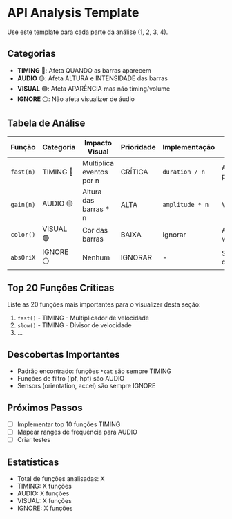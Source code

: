 # API Analysis Template

Use este template para cada parte da análise (1, 2, 3, 4).

## Categorias

- **TIMING** 🔴: Afeta QUANDO as barras aparecem
- **AUDIO** 🟡: Afeta ALTURA e INTENSIDADE das barras
- **VISUAL** 🟢: Afeta APARÊNCIA mas não timing/volume
- **IGNORE** ⚪: Não afeta visualizer de áudio

## Tabela de Análise

| Função | Categoria | Impacto Visual | Prioridade | Implementação | Notas |
|--------|-----------|----------------|------------|---------------|-------|
| `fast(n)` | TIMING 🔴 | Multiplica eventos por n | CRÍTICA | `duration / n` | Acelera pattern |
| `gain(n)` | AUDIO 🟡 | Altura das barras * n | ALTA | `amplitude * n` | Volume |
| `color()` | VISUAL 🟢 | Cor das barras | BAIXA | Ignorar | Apenas visual |
| `absOriX` | IGNORE ⚪ | Nenhum | IGNORAR | - | Sensor orientation |

## Top 20 Funções Críticas

Liste as 20 funções mais importantes para o visualizer desta seção:

1. `fast()` - TIMING - Multiplicador de velocidade
2. `slow()` - TIMING - Divisor de velocidade
3. ...

## Descobertas Importantes

- Padrão encontrado: funções `*cat` são sempre TIMING
- Funções de filtro (lpf, hpf) são AUDIO
- Sensors (orientation, accel) são sempre IGNORE

## Próximos Passos

- [ ] Implementar top 10 funções TIMING
- [ ] Mapear ranges de frequência para AUDIO
- [ ] Criar testes

## Estatísticas

- Total de funções analisadas: X
- TIMING: X funções
- AUDIO: X funções
- VISUAL: X funções
- IGNORE: X funções
